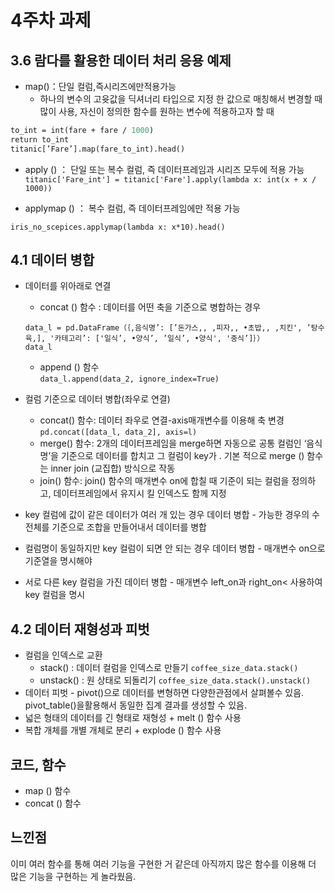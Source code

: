 # 4주차 과제
## 3.6 람다를 활용한 데이터 처리 응용 예제

+ map()：단일 컬럼,즉시리즈에만적용가능
    + 하나의 변수의 고윳값을 딕셔너리 타입으로 지정
한 값으로 매칭해서 변경할 때 많이 사용,  자신이 정의한 함수를 원하는 변수에 적용하고자 할 때
```def fare_to_int(fare):
to_int = int(fare + fare / 1000)
return to_int
titanic[’Fare’].map(fare_to_int).head()
```
+ apply () ： 단일 또는 복수 컬럼, 즉 데이터프레임과 시리즈 모두에 적용 가능
```titanic['Fare_int'] = titanic['Fare'].apply(lambda x: int(x + x / 1000))```

+ applymap () ： 복수 컬럼, 즉 데이터프레임에만 적용 가능
```iris_no_scepices = iris[[’sepal_length', 'sepal_width', 'petal_length', ’petal_width']]
iris_no_scepices.applymap(lambda x: x*10).head()
```

## 4.1 데이터 병합
+ 데이터를 위아래로 연결
     + concat () 함수 : 데이터를 어떤 축을 기준으로 병합하는 경우
  ```
  data_l = pd.DataFrame（｛,음식명’: [’돈가스,, ,피자,, •초밥,, ,치킨', ’탕수육,], '카테고리’: ['일식’, •양식’, ’일식’, •양식', '중식’]｝）
  data_l 
  ```
     + append () 함수   
```data_l.append(data_2, ignore_index=True)```

+ 컬럼 기준으로 데이터 병합(좌우로 연결)
    + concat() 함수: 데이터 좌우로 연결-axis매개변수를 이용해 축 변경
      ```pd.concat([data_l, data_2], axis=l)```
    + merge() 함수: 2개의 데이터프레임을
merge하면 자동으로 공통 컬럼인 ‘음식명’을 기준으로 데이터를 합치고 그 컬럼이 key가 . 기본
적으로 merge () 함수는 inner join (교집합) 방식으로 작동
    + join() 함수: join() 함수의 매개변수 on에 합칠 때 기준이 되는 컬럼을 정의하고, 데이터프레임에서 유지시
킬 인덱스도 함께 지정
+  key 컬럼에 값이 같은 데이터가 여러 개 있는 경우 데이터 병합 - 가능한 경우의 수 전체를 기준으로 조합을 만들어내서
데이터를 병합
+  컬럼명이 동일하지만 key 컬럼이 되면 안 되는 경우 데이터 병합 - 매개변수 on으로 기준열을 명시해야 
+  서로 다른 key 컬럼을 가진 데이터 병합 - 매개변수 left_on과 right_on< 사용하여 key 컬럼을 명시

## 4.2 데이터 재형성과 피벗

+ 컬럼을 인덱스로 교환
     + stack() : 데이터 컬럼을 인덱스로 만들기
       ```coffee_size_data.stack()```
     + unstack() : 원 상태로 되돌리기
       ```coffee_size_data.stack().unstack()```
+ 데이터 피벗 - pivot()으로 데이터를 변형하면 다양한관점에서 살펴볼수 있음. pivot_table()을활용해서 동일한
집계 결과를 생성할 수 있음.
+ 넓은 형태의 데이터를 긴 형태로 재형성
      + melt () 함수 사용
+ 복합 개체를 개별 개체로 분리
      + explode () 함수 사용
  
## 코드, 함수
+ map () 함수
+ concat () 함수

## 느낀점
이미 여러 함수를 통해 여러 기능을 구현한 거 같은데 아직까지 많은 함수를 이용해 더 많은 기능을 구현하는 게 놀라웠음.
